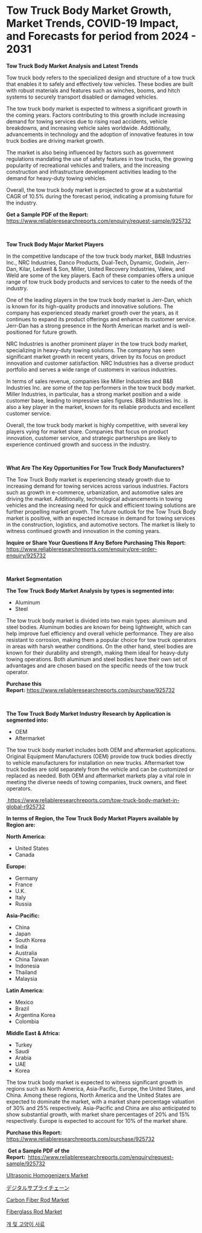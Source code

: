<p><h1>Tow Truck Body Market Growth, Market Trends, COVID-19 Impact, and Forecasts for period from 2024 - 2031</h1></p><p><strong>Tow Truck Body Market Analysis and Latest Trends</strong></p>
<p><p>Tow truck body refers to the specialized design and structure of a tow truck that enables it to safely and effectively tow vehicles. These bodies are built with robust materials and features such as winches, booms, and hitch systems to securely transport disabled or damaged vehicles.</p><p>The tow truck body market is expected to witness a significant growth in the coming years. Factors contributing to this growth include increasing demand for towing services due to rising road accidents, vehicle breakdowns, and increasing vehicle sales worldwide. Additionally, advancements in technology and the adoption of innovative features in tow truck bodies are driving market growth.</p><p>The market is also being influenced by factors such as government regulations mandating the use of safety features in tow trucks, the growing popularity of recreational vehicles and trailers, and the increasing construction and infrastructure development activities leading to the demand for heavy-duty towing vehicles.</p><p>Overall, the tow truck body market is projected to grow at a substantial CAGR of 10.5% during the forecast period, indicating a promising future for the industry.</p></p>
<p><strong>Get a Sample PDF of the Report:&nbsp;</strong> <a href="https://www.reliableresearchreports.com/enquiry/request-sample/925732">https://www.reliableresearchreports.com/enquiry/request-sample/925732</a></p>
<p>&nbsp;</p>
<p><strong>Tow Truck Body Major Market Players</strong></p>
<p><p>In the competitive landscape of the tow truck body market, B&B Industries Inc., NRC Industries, Danco Products, Dual-Tech, Dynamic, Godwin, Jerr-Dan, Kilar, Ledwell & Son, Miller, United Recovery Industries, Valew, and Weld are some of the key players. Each of these companies offers a unique range of tow truck body products and services to cater to the needs of the industry.</p><p>One of the leading players in the tow truck body market is Jerr-Dan, which is known for its high-quality products and innovative solutions. The company has experienced steady market growth over the years, as it continues to expand its product offerings and enhance its customer service. Jerr-Dan has a strong presence in the North American market and is well-positioned for future growth.</p><p>NRC Industries is another prominent player in the tow truck body market, specializing in heavy-duty towing solutions. The company has seen significant market growth in recent years, driven by its focus on product innovation and customer satisfaction. NRC Industries has a diverse product portfolio and serves a wide range of customers in various industries.</p><p>In terms of sales revenue, companies like Miller Industries and B&B Industries Inc. are some of the top performers in the tow truck body market. Miller Industries, in particular, has a strong market position and a wide customer base, leading to impressive sales figures. B&B Industries Inc. is also a key player in the market, known for its reliable products and excellent customer service.</p><p>Overall, the tow truck body market is highly competitive, with several key players vying for market share. Companies that focus on product innovation, customer service, and strategic partnerships are likely to experience continued growth and success in the industry.</p></p>
<p>&nbsp;</p>
<p><strong>What Are The Key Opportunities For Tow Truck Body Manufacturers?</strong></p>
<p><p>The Tow Truck Body market is experiencing steady growth due to increasing demand for towing services across various industries. Factors such as growth in e-commerce, urbanization, and automotive sales are driving the market. Additionally, technological advancements in towing vehicles and the increasing need for quick and efficient towing solutions are further propelling market growth. The future outlook for the Tow Truck Body market is positive, with an expected increase in demand for towing services in the construction, logistics, and automotive sectors. The market is likely to witness continued growth and innovation in the coming years.</p></p>
<p><strong>Inquire or Share Your Questions If Any Before Purchasing This Report:</strong> <a href="https://www.reliableresearchreports.com/enquiry/pre-order-enquiry/925732">https://www.reliableresearchreports.com/enquiry/pre-order-enquiry/925732</a></p>
<p>&nbsp;</p>
<p><strong>Market Segmentation</strong></p>
<p><strong>The Tow Truck Body Market Analysis by types is segmented into:</strong></p>
<p><ul><li>Aluminum</li><li>Steel</li></ul></p>
<p><p>The tow truck body market is divided into two main types: aluminum and steel bodies. Aluminum bodies are known for being lightweight, which can help improve fuel efficiency and overall vehicle performance. They are also resistant to corrosion, making them a popular choice for tow truck operators in areas with harsh weather conditions. On the other hand, steel bodies are known for their durability and strength, making them ideal for heavy-duty towing operations. Both aluminum and steel bodies have their own set of advantages and are chosen based on the specific needs of the tow truck operator.</p></p>
<p><strong>Purchase this Report:&nbsp;</strong><a href="https://www.reliableresearchreports.com/purchase/925732">https://www.reliableresearchreports.com/purchase/925732</a></p>
<p>&nbsp;</p>
<p><strong>The Tow Truck Body Market Industry Research by Application is segmented into:</strong></p>
<p><ul><li>OEM</li><li>Aftermarket</li></ul></p>
<p><p>The tow truck body market includes both OEM and aftermarket applications. Original Equipment Manufacturers (OEM) provide tow truck bodies directly to vehicle manufacturers for installation on new trucks. Aftermarket tow truck bodies are sold separately from the vehicle and can be customized or replaced as needed. Both OEM and aftermarket markets play a vital role in meeting the diverse needs of towing companies, truck owners, and fleet operators.</p></p>
<p><a href="https://www.reliableresearchreports.com/tow-truck-body-market-in-global-r925732">&nbsp;https://www.reliableresearchreports.com/tow-truck-body-market-in-global-r925732</a></p>
<p><strong>In terms of Region, the Tow Truck Body Market Players available by Region are:</strong></p>
<p>
    <p> <strong> North America: </strong>
        <ul>
            <li>United States</li>
            <li>Canada</li>
        </ul>
        </p> 
    <p> <strong> Europe: </strong>
        <ul>
            <li>Germany</li>
            <li>France</li>
            <li>U.K.</li>
            <li>Italy</li>
            <li>Russia</li>
        </ul>
        </p> 
    <p> <strong> Asia-Pacific: </strong>
        <ul>
            <li>China</li>
            <li>Japan</li>
            <li>South Korea</li>
            <li>India</li>
            <li>Australia</li>
            <li>China Taiwan</li>
            <li>Indonesia</li>
            <li>Thailand</li>
            <li>Malaysia</li>
        </ul>
        </p> 
    <p> <strong> Latin America: </strong>
        <ul>
            <li>Mexico</li>
            <li>Brazil</li>
            <li>Argentina Korea</li>
            <li>Colombia</li>
        </ul>
        </p> 
    <p> <strong> Middle East & Africa: </strong>
        <ul>
            <li>Turkey</li>
            <li>Saudi</li>
            <li>Arabia</li>
            <li>UAE</li>
            <li>Korea</li>
        </ul>
    </p>
    </p>
<p><p>The tow truck body market is expected to witness significant growth in regions such as North America, Asia-Pacific, Europe, the United States, and China. Among these regions, North America and the United States are expected to dominate the market, with a market share percentage valuation of 30% and 25% respectively. Asia-Pacific and China are also anticipated to show substantial growth, with market share percentages of 20% and 15% respectively. Europe is expected to account for 10% of the market share.</p></p>
<p><strong>Purchase this Report: </strong><a href="https://www.reliableresearchreports.com/purchase/925732">https://www.reliableresearchreports.com/purchase/925732</a></p>
<p>&nbsp;<strong>Get a Sample PDF of the Report:&nbsp;&nbsp;</strong><a href="https://www.reliableresearchreports.com/enquiry/request-sample/925732">https://www.reliableresearchreports.com/enquiry/request-sample/925732</a></p>
<p><strong></strong></p>
<p><p><a href="https://github.com/ruddyyedelwadw/Market-Research-Report-List-2/blob/main/ultrasonic-homogenizers-market.md">Ultrasonic Homogenizers Market</a></p><p><a href="https://medium.com/@dominicalsop1/%E3%83%87%E3%82%B8%E3%82%BF%E3%83%AB%E3%82%B5%E3%83%97%E3%83%A9%E3%82%A4%E3%83%81%E3%82%A7%E3%83%BC%E3%83%B3%E5%B8%82%E5%A0%B4%E5%B1%95%E6%9C%9B-%E6%A5%AD%E7%95%8C%E6%A6%82%E8%A6%81%E3%81%A8%E4%BA%88%E6%B8%AC-2024%E5%B9%B4%E3%81%8B%E3%82%892031%E5%B9%B4-211e99bd54da">デジタルサプライチェーン</a></p><p><a href="https://issuu.com/reportprime-2/docs/carbon-fiber-rod-market-size-2030.pptx">Carbon Fiber Rod Market</a></p><p><a href="https://issuu.com/reportprime-2/docs/fiberglass-rod-market-size-2030.pptx">Fiberglass Rod Market</a></p><p><a href="https://github.com/TobyKub4685/Market-Research-Report-List-1/blob/main/273373927178.md">개 및 고양이 사료</a></p></p>